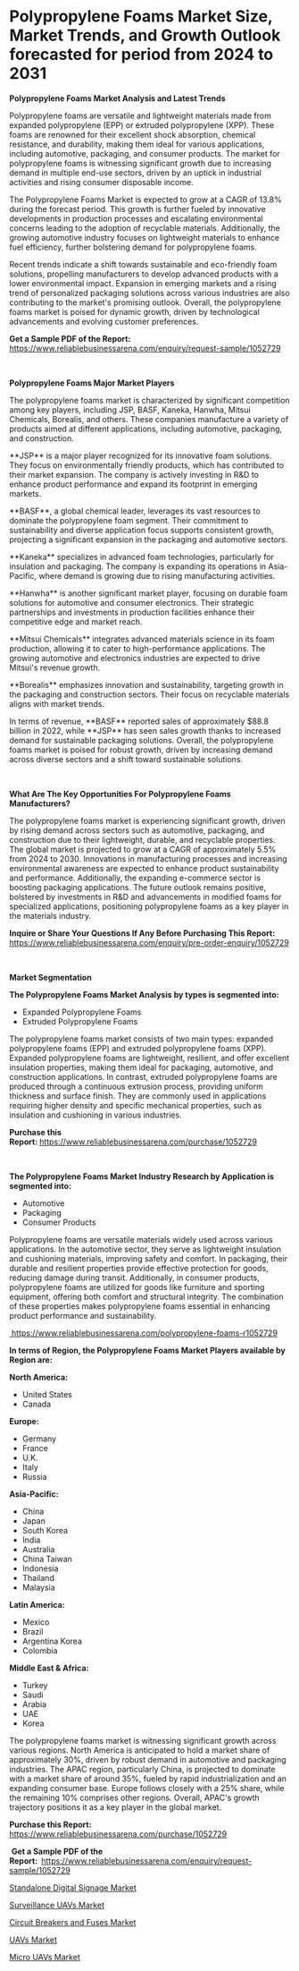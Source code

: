 <p><h1>Polypropylene Foams Market Size, Market Trends, and Growth Outlook forecasted for period from 2024 to 2031</h1></p><p><strong>Polypropylene Foams Market Analysis and Latest Trends</strong></p>
<p><p>Polypropylene foams are versatile and lightweight materials made from expanded polypropylene (EPP) or extruded polypropylene (XPP). These foams are renowned for their excellent shock absorption, chemical resistance, and durability, making them ideal for various applications, including automotive, packaging, and consumer products. The market for polypropylene foams is witnessing significant growth due to increasing demand in multiple end-use sectors, driven by an uptick in industrial activities and rising consumer disposable income.</p><p>The Polypropylene Foams Market is expected to grow at a CAGR of 13.8% during the forecast period. This growth is further fueled by innovative developments in production processes and escalating environmental concerns leading to the adoption of recyclable materials. Additionally, the growing automotive industry focuses on lightweight materials to enhance fuel efficiency, further bolstering demand for polypropylene foams.  </p><p>Recent trends indicate a shift towards sustainable and eco-friendly foam solutions, propelling manufacturers to develop advanced products with a lower environmental impact. Expansion in emerging markets and a rising trend of personalized packaging solutions across various industries are also contributing to the market's promising outlook. Overall, the polypropylene foams market is poised for dynamic growth, driven by technological advancements and evolving customer preferences.</p></p>
<p><strong>Get a Sample PDF of the Report:&nbsp;</strong> <a href="https://www.reliablebusinessarena.com/enquiry/request-sample/1052729?utm_campaign=1580&utm_medium=2&utm_source=Github&utm_content=ia&utm_term=18102024&utm_id=polypropylene-foams">https://www.reliablebusinessarena.com/enquiry/request-sample/1052729</a></p>
<p>&nbsp;</p>
<p><strong>Polypropylene Foams Major Market Players</strong></p>
<p><p>The polypropylene foams market is characterized by significant competition among key players, including JSP, BASF, Kaneka, Hanwha, Mitsui Chemicals, Borealis, and others. These companies manufacture a variety of products aimed at different applications, including automotive, packaging, and construction.</p><p>**JSP** is a major player recognized for its innovative foam solutions. They focus on environmentally friendly products, which has contributed to their market expansion. The company is actively investing in R&D to enhance product performance and expand its footprint in emerging markets.</p><p>**BASF**, a global chemical leader, leverages its vast resources to dominate the polypropylene foam segment. Their commitment to sustainability and diverse application focus supports consistent growth, projecting a significant expansion in the packaging and automotive sectors.</p><p>**Kaneka** specializes in advanced foam technologies, particularly for insulation and packaging. The company is expanding its operations in Asia-Pacific, where demand is growing due to rising manufacturing activities.</p><p>**Hanwha** is another significant market player, focusing on durable foam solutions for automotive and consumer electronics. Their strategic partnerships and investments in production facilities enhance their competitive edge and market reach.</p><p>**Mitsui Chemicals** integrates advanced materials science in its foam production, allowing it to cater to high-performance applications. The growing automotive and electronics industries are expected to drive Mitsui's revenue growth.</p><p>**Borealis** emphasizes innovation and sustainability, targeting growth in the packaging and construction sectors. Their focus on recyclable materials aligns with market trends.</p><p>In terms of revenue, **BASF** reported sales of approximately $88.8 billion in 2022, while **JSP** has seen sales growth thanks to increased demand for sustainable packaging solutions. Overall, the polypropylene foams market is poised for robust growth, driven by increasing demand across diverse sectors and a shift toward sustainable solutions.</p></p>
<p>&nbsp;</p>
<p><strong>What Are The Key Opportunities For Polypropylene Foams Manufacturers?</strong></p>
<p><p>The polypropylene foams market is experiencing significant growth, driven by rising demand across sectors such as automotive, packaging, and construction due to their lightweight, durable, and recyclable properties. The global market is projected to grow at a CAGR of approximately 5.5% from 2024 to 2030. Innovations in manufacturing processes and increasing environmental awareness are expected to enhance product sustainability and performance. Additionally, the expanding e-commerce sector is boosting packaging applications. The future outlook remains positive, bolstered by investments in R&D and advancements in modified foams for specialized applications, positioning polypropylene foams as a key player in the materials industry.</p></p>
<p><strong>Inquire or Share Your Questions If Any Before Purchasing This Report:</strong> <a href="https://www.reliablebusinessarena.com/enquiry/pre-order-enquiry/1052729?utm_campaign=1580&utm_medium=2&utm_source=Github&utm_content=ia&utm_term=18102024&utm_id=polypropylene-foams">https://www.reliablebusinessarena.com/enquiry/pre-order-enquiry/1052729</a></p>
<p>&nbsp;</p>
<p><strong>Market Segmentation</strong></p>
<p><strong>The Polypropylene Foams Market Analysis by types is segmented into:</strong></p>
<p><ul><li>Expanded Polypropylene Foams</li><li>Extruded Polypropylene Foams</li></ul></p>
<p><p>The polypropylene foams market consists of two main types: expanded polypropylene foams (EPP) and extruded polypropylene foams (XPP). Expanded polypropylene foams are lightweight, resilient, and offer excellent insulation properties, making them ideal for packaging, automotive, and construction applications. In contrast, extruded polypropylene foams are produced through a continuous extrusion process, providing uniform thickness and surface finish. They are commonly used in applications requiring higher density and specific mechanical properties, such as insulation and cushioning in various industries.</p></p>
<p><strong>Purchase this Report:&nbsp;</strong><a href="https://www.reliablebusinessarena.com/purchase/1052729?utm_campaign=1580&utm_medium=2&utm_source=Github&utm_content=ia&utm_term=18102024&utm_id=polypropylene-foams">https://www.reliablebusinessarena.com/purchase/1052729</a></p>
<p>&nbsp;</p>
<p><strong>The Polypropylene Foams Market Industry Research by Application is segmented into:</strong></p>
<p><ul><li>Automotive</li><li>Packaging</li><li>Consumer Products</li></ul></p>
<p><p>Polypropylene foams are versatile materials widely used across various applications. In the automotive sector, they serve as lightweight insulation and cushioning materials, improving safety and comfort. In packaging, their durable and resilient properties provide effective protection for goods, reducing damage during transit. Additionally, in consumer products, polypropylene foams are utilized for goods like furniture and sporting equipment, offering both comfort and structural integrity. The combination of these properties makes polypropylene foams essential in enhancing product performance and sustainability.</p></p>
<p><a href="https://www.reliablebusinessarena.com/polypropylene-foams-r1052729?utm_campaign=1580&utm_medium=2&utm_source=Github&utm_content=ia&utm_term=18102024&utm_id=polypropylene-foams">&nbsp;https://www.reliablebusinessarena.com/polypropylene-foams-r1052729</a></p>
<p><strong>In terms of Region, the Polypropylene Foams Market Players available by Region are:</strong></p>
<p>
    <p> <strong> North America: </strong>
        <ul>
            <li>United States</li>
            <li>Canada</li>
        </ul>
        </p> 
    <p> <strong> Europe: </strong>
        <ul>
            <li>Germany</li>
            <li>France</li>
            <li>U.K.</li>
            <li>Italy</li>
            <li>Russia</li>
        </ul>
        </p> 
    <p> <strong> Asia-Pacific: </strong>
        <ul>
            <li>China</li>
            <li>Japan</li>
            <li>South Korea</li>
            <li>India</li>
            <li>Australia</li>
            <li>China Taiwan</li>
            <li>Indonesia</li>
            <li>Thailand</li>
            <li>Malaysia</li>
        </ul>
        </p> 
    <p> <strong> Latin America: </strong>
        <ul>
            <li>Mexico</li>
            <li>Brazil</li>
            <li>Argentina Korea</li>
            <li>Colombia</li>
        </ul>
        </p> 
    <p> <strong> Middle East & Africa: </strong>
        <ul>
            <li>Turkey</li>
            <li>Saudi</li>
            <li>Arabia</li>
            <li>UAE</li>
            <li>Korea</li>
        </ul>
    </p>
    </p>
<p><p>The polypropylene foams market is witnessing significant growth across various regions. North America is anticipated to hold a market share of approximately 30%, driven by robust demand in automotive and packaging industries. The APAC region, particularly China, is projected to dominate with a market share of around 35%, fueled by rapid industrialization and an expanding consumer base. Europe follows closely with a 25% share, while the remaining 10% comprises other regions. Overall, APAC's growth trajectory positions it as a key player in the global market.</p></p>
<p><strong>Purchase this Report: </strong><a href="https://www.reliablebusinessarena.com/purchase/1052729?utm_campaign=1580&utm_medium=2&utm_source=Github&utm_content=ia&utm_term=18102024&utm_id=polypropylene-foams">https://www.reliablebusinessarena.com/purchase/1052729</a></p>
<p>&nbsp;<strong>Get a Sample PDF of the Report:&nbsp;&nbsp;</strong><a href="https://www.reliablebusinessarena.com/enquiry/request-sample/1052729?utm_campaign=1580&utm_medium=2&utm_source=Github&utm_content=ia&utm_term=18102024&utm_id=polypropylene-foams">https://www.reliablebusinessarena.com/enquiry/request-sample/1052729</a></p>
<p><strong></strong></p>
<p><p><a href="https://www.linkedin.com/pulse/standalone-digital-signage-market-trends-insights-type-application-xdhlf?utm_campaign=1580&utm_medium=2&utm_source=Github&utm_content=ia&utm_term=18102024&utm_id=polypropylene-foams">Standalone Digital Signage Market</a></p><p><a href="https://www.linkedin.com/pulse/emerging-opportunities-challenges-global-surveillance-uavs-ekodc?utm_campaign=1580&utm_medium=2&utm_source=Github&utm_content=ia&utm_term=18102024&utm_id=polypropylene-foams">Surveillance UAVs Market</a></p><p><a href="https://github.com/JakirUddin651/Market-Research-Report-List-1/blob/main/circuit-breakers-and-fuses-market.md?utm_campaign=1580&utm_medium=2&utm_source=Github&utm_content=ia&utm_term=18102024&utm_id=polypropylene-foams">Circuit Breakers and Fuses Market</a></p><p><a href="https://www.linkedin.com/pulse/uavs-market-ecosystem-competitive-landscape-strategic-outlook-w5k0c?utm_campaign=1580&utm_medium=2&utm_source=Github&utm_content=ia&utm_term=18102024&utm_id=polypropylene-foams">UAVs Market</a></p><p><a href="https://www.linkedin.com/pulse/micro-uavs-market-share-size-trends-industry-analysis-report-wbczc?utm_campaign=1580&utm_medium=2&utm_source=Github&utm_content=ia&utm_term=18102024&utm_id=polypropylene-foams">Micro UAVs Market</a></p></p>
